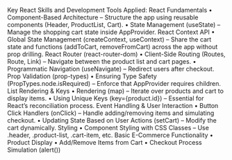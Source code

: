 Key React Skills and Development Tools Applied:
React Fundamentals
•	Component-Based Architecture – Structure the app using reusable components (Header, ProductList, Cart).
•	State Management (useState) – Manage the shopping cart state inside AppProvider.
React Context API
•	Global State Management (createContext, useContext) – Share the cart state and functions (addToCart, removeFromCart) across the app without prop drilling.
React Router (react-router-dom)
•	Client-Side Routing (Routes, Route, Link) – Navigate between the product list and cart pages.
•	Programmatic Navigation (useNavigate) – Redirect users after checkout.
Prop Validation (prop-types)
•	Ensuring Type Safety (PropTypes.node.isRequired) – Enforce that AppProvider requires children.
List Rendering & Keys
•	Rendering (map) – Iterate over products and cart to display items.
•	Using Unique Keys (key={product.id}) – Essential for React’s reconciliation process.
Event Handling & User Interaction
•	Button Click Handlers (onClick) – Handle adding/removing items and simulating checkout.
•	Updating State Based on User Actions (setCart) – Modify the cart dynamically.
Styling
•	Component Styling with CSS Classes – Use .header, .product-list, .cart-item, etc.
Basic E-Commerce Functionality
•	Product Display
•	Add/Remove Items from Cart
•	Checkout Process Simulation (alert())
